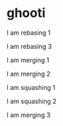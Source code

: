 # ghooti

I am rebasing 1

I am rebasing 3

I am merging 1

I am merging 2

I am squashing 1

I am squashing 2

I am merging 3